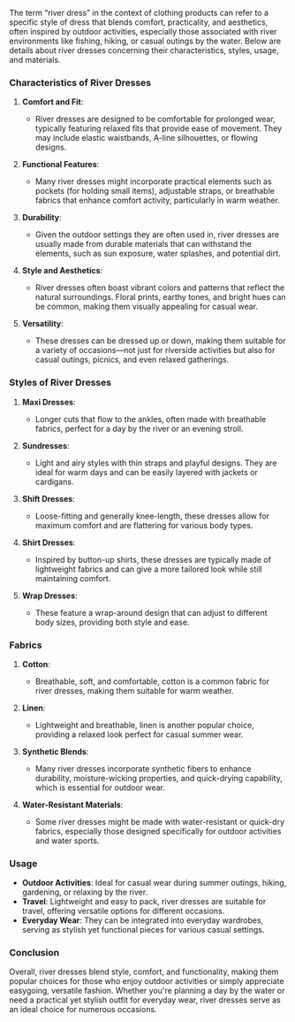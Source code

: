 The term “river dress” in the context of clothing products can refer to a specific style of dress that blends comfort, practicality, and aesthetics, often inspired by outdoor activities, especially those associated with river environments like fishing, hiking, or casual outings by the water. Below are details about river dresses concerning their characteristics, styles, usage, and materials.

### Characteristics of River Dresses

1. **Comfort and Fit**: 
   - River dresses are designed to be comfortable for prolonged wear, typically featuring relaxed fits that provide ease of movement. They may include elastic waistbands, A-line silhouettes, or flowing designs.

2. **Functional Features**:
   - Many river dresses might incorporate practical elements such as pockets (for holding small items), adjustable straps, or breathable fabrics that enhance comfort activity, particularly in warm weather.

3. **Durability**:
   - Given the outdoor settings they are often used in, river dresses are usually made from durable materials that can withstand the elements, such as sun exposure, water splashes, and potential dirt.

4. **Style and Aesthetics**:
   - River dresses often boast vibrant colors and patterns that reflect the natural surroundings. Floral prints, earthy tones, and bright hues can be common, making them visually appealing for casual wear.

5. **Versatility**:
   - These dresses can be dressed up or down, making them suitable for a variety of occasions—not just for riverside activities but also for casual outings, picnics, and even relaxed gatherings.

### Styles of River Dresses

1. **Maxi Dresses**: 
   - Longer cuts that flow to the ankles, often made with breathable fabrics, perfect for a day by the river or an evening stroll.

2. **Sundresses**: 
   - Light and airy styles with thin straps and playful designs. They are ideal for warm days and can be easily layered with jackets or cardigans.

3. **Shift Dresses**: 
   - Loose-fitting and generally knee-length, these dresses allow for maximum comfort and are flattering for various body types.

4. **Shirt Dresses**:
   - Inspired by button-up shirts, these dresses are typically made of lightweight fabrics and can give a more tailored look while still maintaining comfort.

5. **Wrap Dresses**: 
   - These feature a wrap-around design that can adjust to different body sizes, providing both style and ease.

### Fabrics

1. **Cotton**: 
   - Breathable, soft, and comfortable, cotton is a common fabric for river dresses, making them suitable for warm weather.

2. **Linen**: 
   - Lightweight and breathable, linen is another popular choice, providing a relaxed look perfect for casual summer wear.

3. **Synthetic Blends**: 
   - Many river dresses incorporate synthetic fibers to enhance durability, moisture-wicking properties, and quick-drying capability, which is essential for outdoor wear.

4. **Water-Resistant Materials**: 
   - Some river dresses might be made with water-resistant or quick-dry fabrics, especially those designed specifically for outdoor activities and water sports.

### Usage

- **Outdoor Activities**: Ideal for casual wear during summer outings, hiking, gardening, or relaxing by the river.
- **Travel**: Lightweight and easy to pack, river dresses are suitable for travel, offering versatile options for different occasions.
- **Everyday Wear**: They can be integrated into everyday wardrobes, serving as stylish yet functional pieces for various casual settings.

### Conclusion

Overall, river dresses blend style, comfort, and functionality, making them popular choices for those who enjoy outdoor activities or simply appreciate easygoing, versatile fashion. Whether you're planning a day by the water or need a practical yet stylish outfit for everyday wear, river dresses serve as an ideal choice for numerous occasions.
